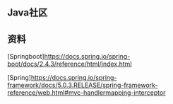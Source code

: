 ## Java社区

## 资料
[Springboot]https://docs.spring.io/spring-boot/docs/2.4.3/reference/html/index.html

[Spring]https://docs.spring.io/spring-framework/docs/5.0.3.RELEASE/spring-framework-reference/web.html#mvc-handlermapping-interceptor   